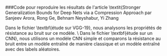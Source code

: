###Code pour reproduire les résultats de l'article \textit{Stronger Generalization Bounds for Deep Nets via a Compression Approach
par Sanjeev Arora, Rong Ge, Behnam Neyshabur, Yi Zhang

Dans le fichier \textbf{étude sur VGG-19}, nous analysons les propriétés de résistance au bruit sur ce modèle. \\
Dans le fichier \textbf{étude sur un CNN}, nous utilisons un modèle CNN simple et comparons la résistance au bruit entre un modèle entraîné de manière classique et un modèle entraîné avec des labels aléatoires.
